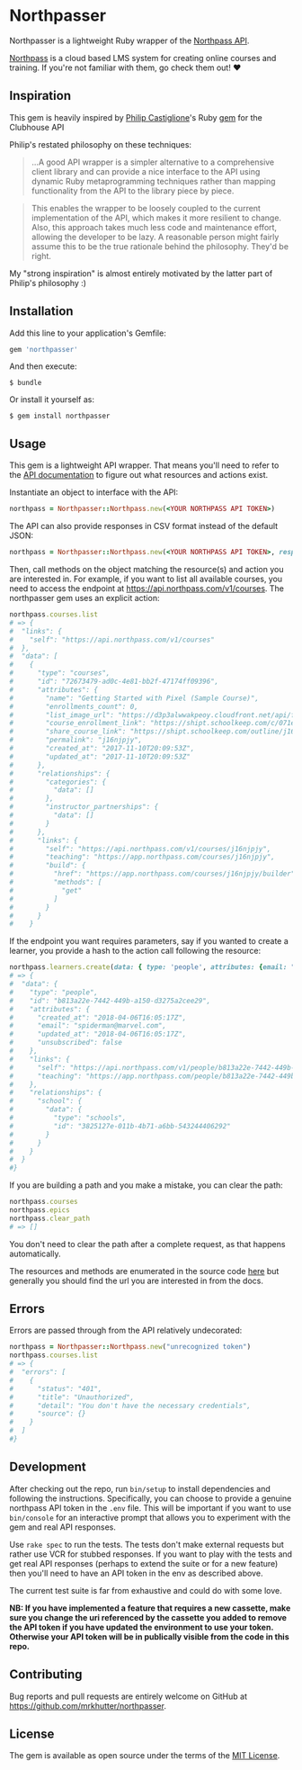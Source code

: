 # Northpasser

Northpasser is a lightweight Ruby wrapper of the
[Northpass API](https://app.northpass.com/api/v1/).

[Northpass](https://northpass.com) is a cloud based LMS system for creating
online courses and training. If you're not familiar with them, go check them out! :heart:


## Inspiration 
This gem is heavily inspired by [Philip Castiglione](https://github.com/PhilipCastiglione)'s 
Ruby [gem](https://github.com/PhilipCastiglione/clubhouse_ruby) for the Clubhouse API

Philip's restated philosophy on these techniques:
> ...A good API wrapper is a simpler alternative to a comprehensive client 
> library and can provide a nice interface to the API using dynamic 
> Ruby metaprogramming techniques rather than mapping functionality from 
> the API to the library piece by piece.

> This enables the wrapper to be loosely coupled to the current implementation of
> the API, which makes it more resilient to change. Also, this approach takes much
> less code and maintenance effort, allowing the developer to be lazy. A
> reasonable person might fairly assume this to be the true rationale behind the
> philosophy. They'd be right.

My "strong inspiration" is almost entirely motivated by the latter part
of Philip's philosophy :)


## Installation

Add this line to your application's Gemfile:

```ruby
gem 'northpasser'
```

And then execute:

    $ bundle

Or install it yourself as:

    $ gem install northpasser

## Usage

This gem is a lightweight API wrapper. That means you'll need to refer to the
[API documentation](https://app.northpass.com/api/v1/) to figure out what resources
 and actions exist.


Instantiate an object to interface with the API:

```ruby
northpass = Northpasser::Northpass.new(<YOUR NORTHPASS API TOKEN>)
```

The API can also provide responses in CSV format instead of the default JSON:

```ruby
northpass = Northpasser::Northpass.new(<YOUR NORTHPASS API TOKEN>, response_format: :csv)
```

Then, call methods on the object matching the resource(s) and action you are
interested in. For example, if you want to list all available courses, you need to
access the endpoint at https://api.northpass.com/v1/courses. The 
northpasser gem uses an explicit action:

```ruby
northpass.courses.list
# => {
#  "links": {
#    "self": "https://api.northpass.com/v1/courses"
#  },
#  "data": [
#    {
#      "type": "courses",
#      "id": "72673479-ad0c-4e81-bb2f-47174ff09396",
#      "attributes": {
#        "name": "Getting Started with Pixel (Sample Course)",
#        "enrollments_count": 0,
#        "list_image_url": "https://d3p3alwwakpeoy.cloudfront.net/api/file/YKu1Zb0fSqmrpsNL7nbu/convert?cache=true&fit=crop&h=500&w=820",
#        "course_enrollment_link": "https://shipt.schoolkeep.com/c/071e0fd038cb23f005d5ff3f9519a8266774eafe",
#        "share_course_link": "https://shipt.schoolkeep.com/outline/j16njpjy/cover",
#        "permalink": "j16njpjy",
#        "created_at": "2017-11-10T20:09:53Z",
#        "updated_at": "2017-11-10T20:09:53Z"
#      },
#      "relationships": {
#        "categories": {
#          "data": []
#        },
#        "instructor_partnerships": {
#          "data": []
#        }
#      },
#      "links": {
#        "self": "https://api.northpass.com/v1/courses/j16njpjy",
#        "teaching": "https://app.northpass.com/courses/j16njpjy",
#        "build": {
#          "href": "https://app.northpass.com/courses/j16njpjy/builder",
#          "methods": [
#            "get"
#          ]
#        }
#      }
#    }
```

If the endpoint you want requires parameters, say if you wanted to create a
learner, you provide a hash to the action call following the resource:

```ruby
northpass.learners.create(data: { type: 'people', attributes: {email: "spiderman@marvel.com"} })
# => {
#  "data": {
#    "type": "people",
#    "id": "b813a22e-7442-449b-a150-d3275a2cee29",
#    "attributes": {
#      "created_at": "2018-04-06T16:05:17Z",
#      "email": "spiderman@marvel.com",
#      "updated_at": "2018-04-06T16:05:17Z",
#      "unsubscribed": false
#    },
#    "links": {
#      "self": "https://api.northpass.com/v1/people/b813a22e-7442-449b-a150-d3275a2cee29",
#      "teaching": "https://app.northpass.com/people/b813a22e-7442-449b-a150-d3275a2cee29"
#    },
#    "relationships": {
#      "school": {
#        "data": {
#          "type": "schools",
#          "id": "3825127e-011b-4b71-a6bb-543244406292"
#        }
#      }
#    }
#  }
#}
```

If you are building a path and you make a mistake, you can clear the path:

```ruby
northpass.courses
northpass.epics
northpass.clear_path
# => []
```

You don't need to clear the path after a complete request, as that happens
automatically.


The resources and methods are enumerated in the source code
[here](https://github.com/mrkhutter/northpasser/blob/master/lib/northpasser/constants.rb)
but generally you should find the url you are interested in from the docs.

## Errors

Errors are passed through from the API relatively undecorated:

```ruby
northpass = Northpasser::Northpass.new("unrecognized token")
northpass.courses.list
# => {
#  "errors": [
#    {
#      "status": "401",
#      "title": "Unauthorized",
#      "detail": "You don't have the necessary credentials",
#      "source": {}
#    }
#  ]
#}
```

## Development

After checking out the repo, run `bin/setup` to install dependencies and
following the instructions. Specifically, you can choose to provide a genuine
northpass API token in the `.env` file. This will be important if you want to
use `bin/console` for an interactive prompt that allows you to experiment with
the gem and real API responses.

Use `rake spec` to run the tests. The tests don't make external requests but
rather use VCR for stubbed responses. If you want to play with the tests and
get real API responses (perhaps to extend the suite or for a new feature) then
you'll need to have an API token in the env as described above.

The current test suite is far from exhaustive and could do with some
love.

**NB: If you have implemented a feature that requires a new cassette, make sure
you change the uri referenced by the cassette you added to remove the API token
if you have updated the environment to use your token. Otherwise your API token
will be in publically visible from the code in this repo.**

## Contributing

Bug reports and pull requests are entirely welcome on GitHub at
https://github.com/mrkhutter/northpasser.


## License

The gem is available as open source under the terms of the
[MIT License](http://opensource.org/licenses/MIT).
